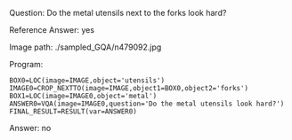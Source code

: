 Question: Do the metal utensils next to the forks look hard?

Reference Answer: yes

Image path: ./sampled_GQA/n479092.jpg

Program:

```
BOX0=LOC(image=IMAGE,object='utensils')
IMAGE0=CROP_NEXTTO(image=IMAGE,object1=BOX0,object2='forks')
BOX1=LOC(image=IMAGE0,object='metal')
ANSWER0=VQA(image=IMAGE0,question='Do the metal utensils look hard?')
FINAL_RESULT=RESULT(var=ANSWER0)
```
Answer: no

